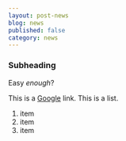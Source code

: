 ```yaml
---
layout: post-news
blog: news
published: false
category: news
---
```


### Subheading
Easy _enough_?

This is a [Google](google.com "Title?") link. 
This is a list.

1. item
2. item
3. item